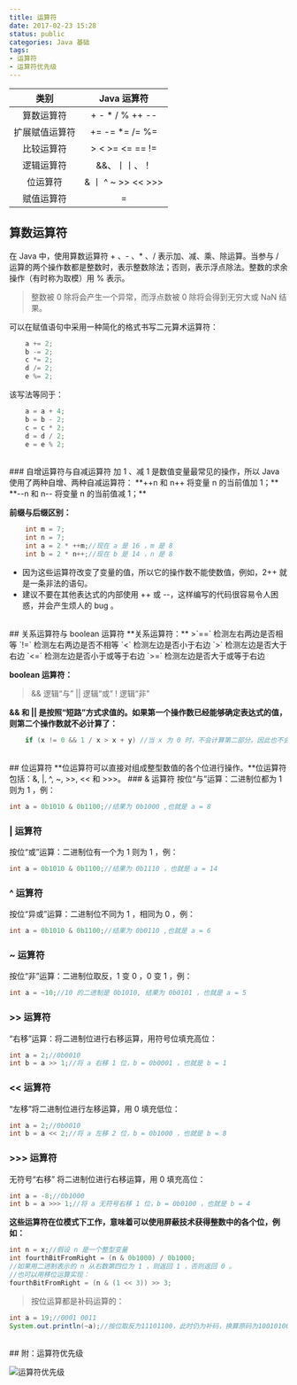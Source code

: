 ```yaml
---
title: 运算符
date: 2017-02-23 15:28
status: public
categories: Java 基础
tags: 
- 运算符
- 运算符优先级
---
```


|类别|Java 运算符|
|:--:|:--:|
|算数运算符|+ - * / % ++ --|
|扩展赋值运算符|+= -= *= /= %=|
|比较运算符|> < >= <= == !=|
|逻辑运算符|&&、丨丨、！|
|位运算符|& 丨 ^ ~ >> << >>>|
|赋值运算符|=|

<!-- more -->

## 算数运算符
在 Java 中，使用算数运算符 + 、- 、* 、/ 表示加、减、乘、除运算。当参与 / 运算的两个操作数都是整数时，表示整数除法；否则，表示浮点除法。整数的求余操作（有时称为取模）用 % 表示。
>整数被 0 除将会产生一个异常，而浮点数被 0 除将会得到无穷大或 NaN 结果。

可以在赋值语句中采用一种简化的格式书写二元算术运算符：

```java
	a += 2;
	b -= 2;
	c *= 2;
	d /= 2;
	e %= 2;
```
该写法等同于：

```java
	a = a + 4;
	b = b - 2;
	c = c * 2;
	d = d / 2;
	e = e % 2;
```

</br>
### 自增运算符与自减运算符
加 1 、减 1 是数值变量最常见的操作，所以 Java 使用了两种自增、两种自减运算符：
**++n 和 n++ 将变量 n 的当前值加 1；**
**--n 和 n-- 将变量 n 的当前值减 1；**

**前缀与后缀区别：**

```java
	int m = 7;
	int n = 7;
	int a = 2 * ++m;//现在 a 是 16 ，m 是 8
	int b = 2 * n++;//现在 b 是 14 ，n 是 8
```
- 因为这些运算符改变了变量的值，所以它的操作数不能使数值，例如，2++ 就是一条非法的语句。
- 建议不要在其他表达式的内部使用 ++ 或 --，这样编写的代码很容易令人困惑，并会产生烦人的 bug 。

</br>
## 关系运算符与 boolean 运算符
**关系运算符：**
>`==` 检测左右两边是否相等
`!=` 检测左右两边是否不相等
`<` 检测左边是否小于右边
`>` 检测左边是否大于右边
`<=` 检测左边是否小于或等于右边
`>=` 检测左边是否大于或等于右边

**boolean 运算符：**
>&& 逻辑“与”
|| 逻辑“或”
! 逻辑“非”

**&& 和 || 是按照“短路”方式求值的。如果第一个操作数已经能够确定表达式的值，则第二个操作数就不必计算了：**

```java
	if (x != 0 && 1 / x > x + y) //当 x 为 0 时，不会计算第二部分。因此也不会出现除以0的错误。
```

</br>
## 位运算符
**位运算符可以直接对组成整型数值的各个位进行操作。**位运算符包括：&, |, ^, ~, >>, << 和 >>>。
### & 运算符
按位“与”运算：二进制位都为 1 则为 1 ，例：

```java
int a = 0b1010 & 0b1100;//结果为 0b1000 ,也就是 a = 8
```

### | 运算符
按位“或”运算：二进制位有一个为 1 则为 1 ，例：

```java
int a = 0b1010 & 0b1100;//结果为 0b1110 ，也就是 a = 14
```

### ^ 运算符
按位“异或”运算：二进制位不同为 1 ，相同为 0 ，例：

```java
int a = 0b1010 & 0b1100;//结果为 0b0110 ,也就是 a = 6
```
### ~ 运算符
按位“非”运算：二进制位取反，1 变 0 ，0 变 1 ，例：

```java
int a = ~10;//10 的二进制是 0b1010, 结果为 0b0101 ，也就是 a = 5
```
### >> 运算符
“右移”运算：将二进制位进行右移运算，用符号位填充高位：

```java
int a = 2;//0b0010
int b = a >> 1;//将 a 右移 1 位，b = 0b0001 ，也就是 b = 1
```
### << 运算符
“左移”将二进制位进行左移运算，用 0 填充低位：

```java
int a = 2;//0b0010
int b = a << 2;//将 a 左移 2 位，b = 0b1000 ，也就是 b = 8
```
### >>> 运算符
无符号“右移” 将二进制位进行右移运算，用 0 填充高位：

```java
int a = -8;//0b1000
int b = a >>> 1;//将 a 无符号右移 1 位，b = 0b0100 ，也就是 b = 4
```

**这些运算符在位模式下工作，意味着可以使用屏蔽技术获得整数中的各个位，例如：**

```java
int n = x;//假设 n 是一个整型变量
int fourthBitFromRight = (n & 0b1000) / 0b1000;
//如果用二进制表示的 n 从右数第四位为 1 ，则返回 1 ，否则返回 0 。
//也可以用移位运算实现：
fourthBitFromRight = (n & (1 << 3)) >> 3;
```
>按位运算都是补码运算的：

```java
int a = 19;//0001 0011
System.out.println(~a);//按位取反为11101100，此时仍为补码，换算原码为10010100，也就是-20
```

</br>
## 附：运算符优先级

![运算符优先级](http://wx2.sinaimg.cn/mw690/a6e9cb00ly1fd512d1nlij21kw0sptiu.jpg)